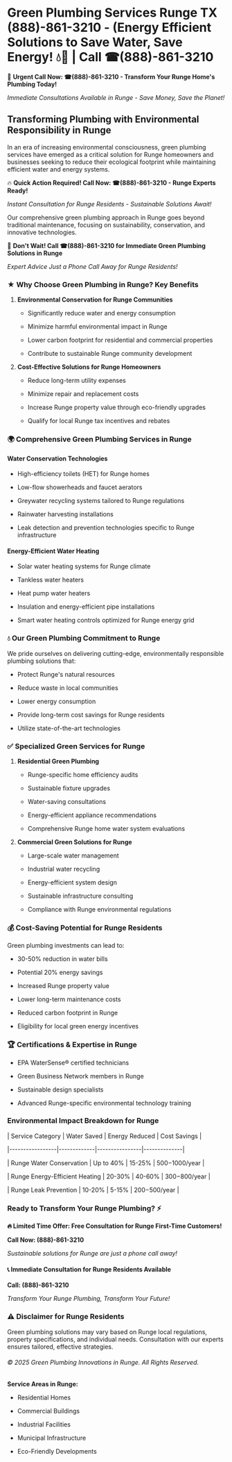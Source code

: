# Green Plumbing Services Runge TX (888)-861-3210 - (Energy Efficient Solutions to Save Water, Save Energy! 💧🌿 | Call ☎(888)-861-3210

🚨 **Urgent Call Now: ☎(888)-861-3210 - Transform Your Runge Home's Plumbing Today!**
*Immediate Consultations Available in Runge - Save Money, Save the Planet!*

## Transforming Plumbing with Environmental Responsibility in Runge

In an era of increasing environmental consciousness, green plumbing services have emerged as a critical solution for Runge homeowners and businesses seeking to reduce their ecological footprint while maintaining efficient water and energy systems. 

🔥 **Quick Action Required! Call Now: ☎(888)-861-3210 - Runge Experts Ready!**
*Instant Consultation for Runge Residents - Sustainable Solutions Await!*

Our comprehensive green plumbing approach in Runge goes beyond traditional maintenance, focusing on sustainability, conservation, and innovative technologies.

🚨 **Don't Wait! Call ☎(888)-861-3210 for Immediate Green Plumbing Solutions in Runge**
*Expert Advice Just a Phone Call Away for Runge Residents!*

### ★ Why Choose Green Plumbing in Runge? Key Benefits

1. **Environmental Conservation for Runge Communities** 
   - Significantly reduce water and energy consumption
   - Minimize harmful environmental impact in Runge
   - Lower carbon footprint for residential and commercial properties
   - Contribute to sustainable Runge community development

2. **Cost-Effective Solutions for Runge Homeowners** 
   - Reduce long-term utility expenses
   - Minimize repair and replacement costs
   - Increase Runge property value through eco-friendly upgrades
   - Qualify for local Runge tax incentives and rebates

### 🌍 Comprehensive Green Plumbing Services in Runge

#### Water Conservation Technologies
- High-efficiency toilets (HET) for Runge homes
- Low-flow showerheads and faucet aerators
- Greywater recycling systems tailored to Runge regulations
- Rainwater harvesting installations
- Leak detection and prevention technologies specific to Runge infrastructure

#### Energy-Efficient Water Heating
- Solar water heating systems for Runge climate
- Tankless water heaters
- Heat pump water heaters
- Insulation and energy-efficient pipe installations
- Smart water heating controls optimized for Runge energy grid

### 💧 Our Green Plumbing Commitment to Runge

We pride ourselves on delivering cutting-edge, environmentally responsible plumbing solutions that:
- Protect Runge's natural resources
- Reduce waste in local communities
- Lower energy consumption
- Provide long-term cost savings for Runge residents
- Utilize state-of-the-art technologies

### ✅ Specialized Green Services for Runge

1. **Residential Green Plumbing**
   - Runge-specific home efficiency audits
   - Sustainable fixture upgrades
   - Water-saving consultations
   - Energy-efficient appliance recommendations
   - Comprehensive Runge home water system evaluations

2. **Commercial Green Solutions for Runge**
   - Large-scale water management
   - Industrial water recycling
   - Energy-efficient system design
   - Sustainable infrastructure consulting
   - Compliance with Runge environmental regulations

### 💰 Cost-Saving Potential for Runge Residents

Green plumbing investments can lead to:
- 30-50% reduction in water bills
- Potential 20% energy savings
- Increased Runge property value
- Lower long-term maintenance costs
- Reduced carbon footprint in Runge
- Eligibility for local green energy incentives

### 🏆 Certifications & Expertise in Runge

- EPA WaterSense® certified technicians
- Green Business Network members in Runge
- Sustainable design specialists
- Advanced Runge-specific environmental technology training

### Environmental Impact Breakdown for Runge

| Service Category | Water Saved | Energy Reduced | Cost Savings |
|-----------------|-------------|----------------|--------------|
| Runge Water Conservation | Up to 40% | 15-25% | $500-$1000/year |
| Runge Energy-Efficient Heating | 20-30% | 40-60% | $300-$800/year |
| Runge Leak Prevention | 10-20% | 5-15% | $200-$500/year |

### Ready to Transform Your Runge Plumbing? ⚡

**🔥 Limited Time Offer: Free Consultation for Runge First-Time Customers!**

**Call Now: (888)-861-3210**
*Sustainable solutions for Runge are just a phone call away!*

#### 📞 Immediate Consultation for Runge Residents Available

**Call: (888)-861-3210**
*Transform Your Runge Plumbing, Transform Your Future!*

### ⚠️ Disclaimer for Runge Residents

Green plumbing solutions may vary based on Runge local regulations, property specifications, and individual needs. Consultation with our experts ensures tailored, effective strategies.

###### © 2025 Green Plumbing Innovations in Runge. All Rights Reserved.

**Service Areas in Runge:** 
- Residential Homes
- Commercial Buildings
- Industrial Facilities
- Municipal Infrastructure
- Eco-Friendly Developments